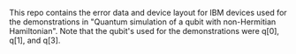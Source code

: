 This repo contains the error data and device layout for IBM devices used for the demonstrations in "Quantum simulation of a qubit with non-Hermitian Hamiltonian". Note that the qubit's used for the demonstrations were q[0], q[1], and q[3].
